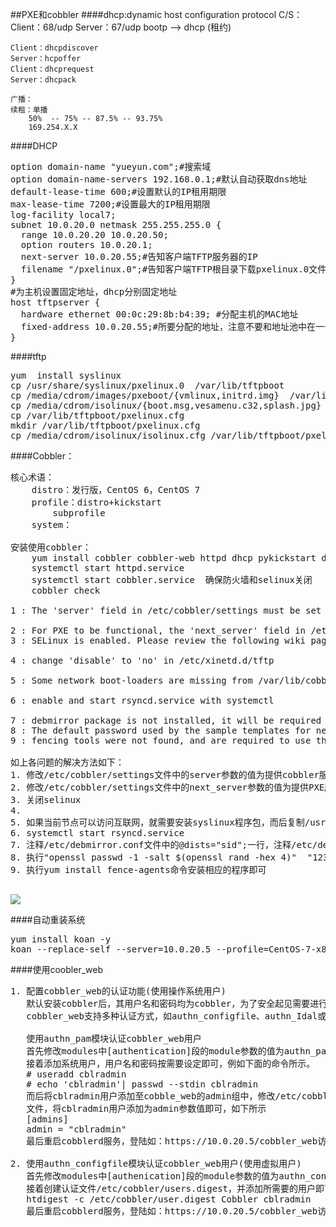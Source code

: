 ##PXE和cobbler
####dhcp:dynamic host configuration protocol
C/S：
    Client：68/udp
    Server：67/udp
    bootp --> dhcp (租约)
    
    Client：dhcpdiscover
    Server：hcpoffer
    Client：dhcprequest
    Server：dhcpack

    广播：
    续租：单播
        50%  -- 75% -- 87.5% -- 93.75%
        169.254.X.X
        



####DHCP
<pre>
option domain-name "yueyun.com";#搜索域
option domain-name-servers 192.168.0.1;#默认自动获取dns地址
default-lease-time 600;#设置默认的IP租用期限
max-lease-time 7200;#设置最大的IP租用期限
log-facility local7;
subnet 10.0.20.0 netmask 255.255.255.0 {  
  range 10.0.20.20 10.0.20.50;
  option routers 10.0.20.1;
  next-server 10.0.20.55;#告知客户端TFTP服务器的IP
  filename "/pxelinux.0";#告知客户端TFTP根目录下载pxelinux.0文件
}
#为主机设置固定地址，dhcp分别固定地址
host tftpserver {
  hardware ethernet 00:0c:29:8b:b4:39; #分配主机的MAC地址
  fixed-address 10.0.20.55;#所要分配的地址，注意不要和地址池中在一个范围
}
</pre>

####tftp
<pre>
yum  install syslinux
cp /usr/share/syslinux/pxelinux.0  /var/lib/tftpboot
cp /media/cdrom/images/pxeboot/{vmlinux,initrd.img}  /var/lib/tftpboot
cp /media/cdrom/isolinux/{boot.msg,vesamenu.c32,splash.jpg}  /var/lib/tftpboot
cp /var/lib/tftpboot/pxelinux.cfg
mkdir /var/lib/tftpboot/pxelinux.cfg
cp /media/cdrom/isolinux/isolinux.cfg /var/lib/tftpboot/pxelinux.cfg/default
</pre>

####Cobbler：
<pre>
核心术语：
    distro：发行版，CentOS 6，CentOS 7
    profile：distro+kickstart
        subprofile
    system：

安装使用cobbler：
    yum install cobbler cobbler-web httpd dhcp pykickstart debmirror xinetd
    systemctl start httpd.service
    systemctl start cobbler.service  确保防火墙和selinux关闭
    cobbler check

1 : The 'server' field in /etc/cobbler/settings must be set to something other than localhost, or kickstarting features will not work.  This should be a resolvable hostname or IP for the boot server as reachable by all machines that will use it.

2 : For PXE to be functional, the 'next_server' field in /etc/cobbler/settings must be set to something other than 127.0.0.1, and should match the IP of the boot server on the PXE network.
3 : SELinux is enabled. Please review the following wiki page for details on ensuring cobbler works correctly in your SELinux environment:

4 : change 'disable' to 'no' in /etc/xinetd.d/tftp

5 : Some network boot-loaders are missing from /var/lib/cobbler/loaders, you may run 'cobbler get-loaders' to download them, or, if you only want to handle x86/x86_64 netbooting, you may ensure that you have installed a *recent* version of the syslinux package installed and can ignore this message entirely.  Files in this directory, should you want to support all architectures, should include pxelinux.0, menu.c32, elilo.efi, and yaboot. The 'cobbler get-loaders' command is the easiest way to resolve these requirements.

6 : enable and start rsyncd.service with systemctl

7 : debmirror package is not installed, it will be required to manage debian deployments and repositories
8 : The default password used by the sample templates for newly installed machines (default_password_crypted in /etc/cobbler/settings) is still set to 'cobbler' and should be changed, try: "openssl passwd -1 -salt 'random-phrase-here' 'your-password-here'" to generate new one
9 : fencing tools were not found, and are required to use the (optional) power management features. install cman or fence-agents to use them

如上各问题的解决方法如下：
1. 修改/etc/cobbler/settings文件中的server参数的值为提供cobbler服务的主机相应的IP地址或主机名，如10.0.20.5
2. 修改/etc/cobbler/settings文件中的next_server参数的值为提供PXE服务的主机相应的IP地址或主机名，如10.0.20.5
3. 关闭selinux
4. 
5. 如果当前节点可以访问互联网，就需要安装syslinux程序包，而后复制/usr/share/syslinux/{pxelinux.0,memu.c32}等文件至/var/lib/cobbler/loaders/目录中
6. systemctl start rsyncd.service
7. 注释/etc/debmirror.conf文件中的@dists="sid";一行，注释/etc/debmirror.conf文件中的@arches="i386";一行
8. 执行"openssl passwd -1 -salt $(openssl rand -hex 4)"  "123456"，并替换/etc/cobbler/settings文件中default_password_crypted参数的值
9. 执行yum install fence-agents命令安装相应的程序即可

</pre>

![](https://i.imgur.com/6dIxBE6.png)


####自动重装系统
<pre>
yum install koan -y 
koan --replace-self --server=10.0.20.5 --profile=CentOS-7-x86_64
</pre>


####使用coobler_web
<pre>
1. 配置cobbler_web的认证功能(使用操作系统用户)
   默认安装cobbler后，其用户名和密码均为cobbler，为了安全起见需要进行更改用户名和密码
   cobbler_web支持多种认证方式，如authn_configfile、authn_Idal或authn_pam等，默认为authn_denyall，即拒绝所有用户登陆，下面说明两种认证用户登陆cobbler_web的方式
    
   使用authn_pam模块认证cobbler_web用户
   首先修改modules中[authentication]段的module参数的值为authn_pam
   接着添加系统用户，用户名和密码按需要设定即可，例如下面的命令所示。
   # useradd cblradmin
   # echo 'cblradmin'| passwd --stdin cblradmin
   而后将cblradmin用户添加至cobble_web的admin组中，修改/etc/cobbler/users.conf
   文件，将cblradmin用户添加为admin参数值即可，如下所示
   [admins]
   admin = "cblradmin"
   最后重启cobblerd服务，登陆如：https://10.0.20.5/cobbler_web访问即可

2. 使用authn_configfile模块认证cobbler_web用户(使用虚拟用户)
   首先修改modules中[authenication]段的module参数的值为authn_configfile
   接着创建认证文件/etc/cobbler/users.digest，并添加所需要的用户即可，需要注意的是，添加第一个用户时，需要为htdigest命令使用"-c"选项，后继续添加其他用户时不能再次使用，另外，cobbler_web的realm只能为Cobbler
   htdigest -c /etc/cobbler/user.digest Cobbler cblradmin
   最后重启cobblerd服务，登陆如：https://10.0.20.5/cobbler_web访问即可
</pre>




